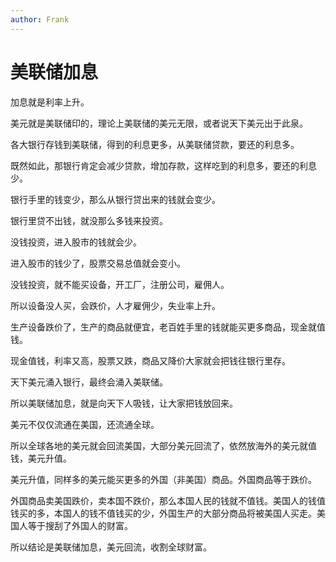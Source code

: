 ```yaml
---
author: Frank
---
```

# 美联储加息

加息就是利率上升。

美元就是美联储印的，理论上美联储的美元无限，或者说天下美元出于此泉。

各大银行存钱到美联储，得到的利息更多，从美联储贷款，要还的利息多。

既然如此，那银行肯定会减少贷款，增加存款，这样吃到的利息多，要还的利息少。

银行手里的钱变少，那么从银行贷出来的钱就会变少。

银行里贷不出钱，就没那么多钱来投资。

没钱投资，进入股市的钱就会少。

进入股市的钱少了，股票交易总值就会变小。

没钱投资，就不能买设备，开工厂，注册公司，雇佣人。

所以设备没人买，会跌价，人才雇佣少，失业率上升。

生产设备跌价了，生产的商品就便宜，老百姓手里的钱就能买更多商品，现金就值钱。

现金值钱，利率又高，股票又跌，商品又降价大家就会把钱往银行里存。

天下美元涌入银行，最终会涌入美联储。

所以美联储加息，就是向天下人吸钱，让大家把钱放回来。

美元不仅仅流通在美国，还流通全球。

所以全球各地的美元就会回流美国，大部分美元回流了，依然放海外的美元就值钱，美元升值。

美元升值，同样多的美元能买更多的外国（非美国）商品。外国商品等于跌价。

外国商品卖美国跌价，卖本国不跌价，那么本国人民的钱就不值钱。美国人的钱值钱买的多，本国人的钱不值钱买的少，外国生产的大部分商品将被美国人买走。美国人等于搜刮了外国人的财富。

所以结论是美联储加息，美元回流，收割全球财富。